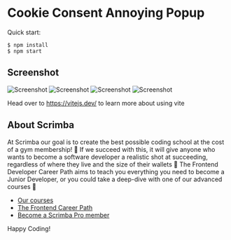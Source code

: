 # Cookie Consent Annoying Popup

Quick start:

```
$ npm install
$ npm start
````

## Screenshot
![Screenshot](/Module%205/16.%20Cookie%20Consent/screenshot.jpg "Screenshot")
![Screenshot](/Module%205/16.%20Cookie%20Consent/screenshot1.jpg "Screenshot")
![Screenshot](/Module%205/16.%20Cookie%20Consent/screenshot2.jpg "Screenshot")
![Screenshot](/Module%205/16.%20Cookie%20Consent/screenshot3.jpg "Screenshot")

Head over to https://vitejs.dev/ to learn more about using vite
## About Scrimba

At Scrimba our goal is to create the best possible coding school at the cost of a gym membership! 💜
If we succeed with this, it will give anyone who wants to become a software developer a realistic shot at succeeding, regardless of where they live and the size of their wallets 🎉
The Frontend Developer Career Path aims to teach you everything you need to become a Junior Developer, or you could take a deep-dive with one of our advanced courses 🚀

- [Our courses](https://scrimba.com/allcourses)
- [The Frontend Career Path](https://scrimba.com/learn/frontend)
- [Become a Scrimba Pro member](https://scrimba.com/pricing)

Happy Coding!
